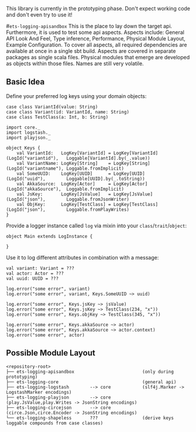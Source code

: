 This library is currently in the prototyping phase. 
Don't expect working code and don't even try to use it!


#`ets-logging-apisandbox` 
This is the place to lay down the target api.
Furthermore, it is used to test some api aspects.
Aspects include: General API Look And Feel, Type inference, Performance, Physical Module Layout, Example Configuration.
To cover all aspects, all required dependencies are available at once in a single sbt build.
Aspects are covered in separate packages as single scala files.
Physical modules that emerge are developed as objects within those files.
Names are still very volatile.


## Basic Idea
Define your preferred log keys using your domain objects:
```
case class VariantId(value: String)
case class Variant(id: VariantId, name: String)
case class TestClass(a: Int, b: String)

import core._
import logstash._
import playjson._

object Keys {
    val VariantId:   LogKey[VariantId] = LogKey[VariantId] (LogId("variantid"),   Loggable[VariantId].by(_.value))
    val VariantName: LogKey[String]    = LogKey[String]    (LogId("variantname"), Loggable.fromImplicit)
    val SomeUUID:    LogKey[UUID]      = LogKey[UUID]      (LogId("uuid"),        Loggable[UUID].by(_.toString))
    val AkkaSource:  LogKey[Actor]     = LogKey[Actor]     (LogId("akkaSource"),  Loggable.fromImplicit)
    val JsKey:       LogKey[JsValue]   = LogKey[JsValue]   (LogId("json"),        Loggable.fromJsonWriter)
    val ObjKey:      LogKey[TestClass] = LogKey[TestClass] (LogId("json"),        Loggable.fromPlayWrites)
}
```

Provide a logger instance called `log` via mixin into your `class`/`trait`/`object`:
```
object Main extends LogInstance {
  
}
```

Use it to log different attributes in combination with a message:
```
val variant: Variant = ???
val actor: Actor = ???
val uuid: UUID = ???

log.error("some error", variant)
log.error("some error", variant, Keys.SomeUUID ~> uuid)

log.error("some error", Keys.jsKey ~> jsValue)
log.error("some error", Keys.jsKey ~> TestClass(234, "x"))
log.error("some error", Keys.objKey ~> TestClass(345, "x"))

log.error("some error", Keys.akkaSource ~> actor)
log.error("some error", Keys.akkaSource ~> actor.context)
log.error("some error", actor)
```


## Possible Module Layout
```
<repository-root>
├── ets-logging-apisandbox                          (only during prototyping)
├── ets-logging-core                                (general api)
├── ets-logging-logstash        --> core            (slf4j.Marker -> LogstashMarker encodings)
├── ets-logging-playjson        --> core            (play.JsValue,play.Writes -> JsonString encodings)
├── ets-logging-circejson       --> core            (circe.Json,circe.Encoder -> JsonString encodings)
└── ets-logging-shapeless       ???                 (derive keys loggable compounds from case classes)
```